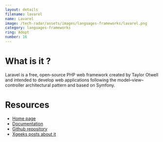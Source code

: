 ```yaml
---
layout: details
filename: lavarel
name: Lavarel
image: /tech-radar/assets/images/languages-frameworks/lavarel.png 
category: languages-frameworks
ring: Adopt
number: 16
---
```


# What is it ?
Laravel is a free, open-source PHP web framework created by Taylor Otwell and intended to develop web applications following the model–view–controller architectural pattern and based on Symfony.

# Resources
- [Home page](https://laravel.com/)
- [Documentation](https://laravel.com/docs/8.x)
- [Github repository](https://github.com/laravel/laravel)
- [Xgeeks posts about it](https://medium.com/xgeeks/tagged/laravel)



